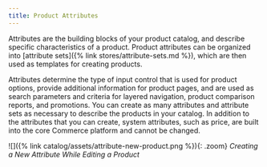 ```yaml
---
title: Product Attributes
---
```


Attributes are the building blocks of your product catalog, and describe specific characteristics of a product. Product attributes can be organized into [attribute sets]({% link stores/attribute-sets.md %}), which are then used as templates for creating products.

Attributes determine the type of input control that is used for product options, provide additional information for product pages, and are used as search parameters and criteria for layered navigation, product comparison reports, and promotions. You can create as many attributes and attribute sets as necessary to describe the products in your catalog. In addition to the attributes that you can create, system attributes, such as price, are built into the core Commerce platform and cannot be changed.

![]({% link catalog/assets/attribute-new-product.png %}){: .zoom}
_Creating a New Attribute While Editing a Product_
